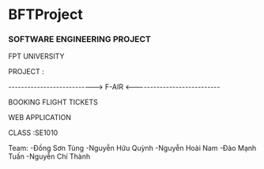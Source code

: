 # BFTProject

<h3>SOFTWARE ENGINEERING PROJECT</h3>

FPT UNIVERSITY

PROJECT :

--------------------------->  F-AIR  <---------------------------

BOOKING FLIGHT TICKETS

WEB APPLICATION

CLASS :SE1010

Team: 
-Đồng Sơn Tùng
-Nguyễn Hữu Quỳnh
-Nguyễn Hoài Nam
-Đào Mạnh Tuấn
-Nguyễn Chí Thành
